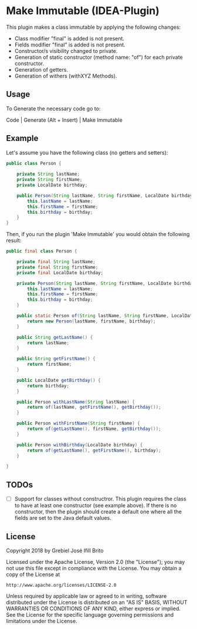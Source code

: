 # Make Immutable (IDEA-Plugin)
This plugin makes a class immutable by applying the following changes:
     
- Class modifier "final" is added is not present.
- Fields modifier "final" is added is not present.
- Constructor/s visibility changed to private.
- Generation of static constructor (method name: "of") for each private constructor.
- Generation of getters.
- Generation of withers (withXYZ Methods).

## Usage
To Generate the necessary code go to:

Code | Generate (Alt + Insert) | Make Immutable

## Example
Let's assume you have the following class (no getters and setters):
```java
public class Person {
    
    private String lastName;
    private String firstName;
    private LocalDate birthday;

    public Person(String lastName, String firstName, LocalDate birthday) {
        this.lastName = lastName;
        this.firstName = firstName;
        this.birthday = birthday;
    }
}
```
Then, if you run the plugin 'Make Immutable' you would obtain the following result:
```java
public final class Person {

    private final String lastName;
    private final String firstName;
    private final LocalDate birthday;

    private Person(String lastName, String firstName, LocalDate birthday) {
        this.lastName = lastName;
        this.firstName = firstName;
        this.birthday = birthday;
    }

    public static Person of(String lastName, String firstName, LocalDate birthday) {
        return new Person(lastName, firstName, birthday);
    }

    public String getLastName() {
        return lastName;
    }

    public String getFirstName() {
        return firstName;
    }

    public LocalDate getBirthday() {
        return birthday;
    }

    public Person withLastName(String lastName) {
        return of(lastName, getFirstName(), getBirthday());
    }

    public Person withFirstName(String firstName) {
        return of(getLastName(), firstName, getBirthday());
    }

    public Person withBirthday(LocalDate birthday) {
        return of(getLastName(), getFirstName(), birthday);
    }

}
``` 
## TODOs
- [ ] Support for classes without constructror.
This plugin requires the class to have at least 
one constructor (see example above). If there is
no constructor, then the plugin should create a
default one where all the fields are set to the 
Java default values.



## License

Copyright 2018 by Grebiel José Ifill Brito

Licensed under the Apache License, Version 2.0 (the "License");
you may not use this file except in compliance with the License.
You may obtain a copy of the License at

    http://www.apache.org/licenses/LICENSE-2.0

Unless required by applicable law or agreed to in writing, software
distributed under the License is distributed on an "AS IS" BASIS,
WITHOUT WARRANTIES OR CONDITIONS OF ANY KIND, either express or implied.
See the License for the specific language governing permissions and
limitations under the License.
